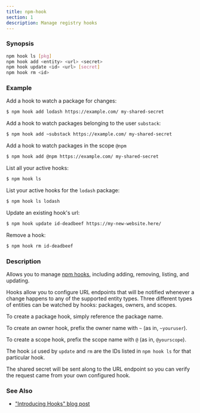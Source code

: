 ```yaml
---
title: npm-hook
section: 1
description: Manage registry hooks
---
```


### Synopsis

```bash
npm hook ls [pkg]
npm hook add <entity> <url> <secret>
npm hook update <id> <url> [secret]
npm hook rm <id>
```

### Example

Add a hook to watch a package for changes:
```bash
$ npm hook add lodash https://example.com/ my-shared-secret
```

Add a hook to watch packages belonging to the user `substack`:
```bash
$ npm hook add ~substack https://example.com/ my-shared-secret
```

Add a hook to watch packages in the scope `@npm`
```bash
$ npm hook add @npm https://example.com/ my-shared-secret
```

List all your active hooks:
```bash
$ npm hook ls
```

List your active hooks for the `lodash` package:
```bash
$ npm hook ls lodash
```

Update an existing hook's url:
```bash
$ npm hook update id-deadbeef https://my-new-website.here/
```

Remove a hook:
```bash
$ npm hook rm id-deadbeef
```

### Description

Allows you to manage [npm hooks](https://blog.npmjs.org/post/145260155635/introducing-hooks-get-notifications-of-npm),
including adding, removing, listing, and updating.

Hooks allow you to configure URL endpoints that will be notified whenever a
change happens to any of the supported entity types. Three different types of
entities can be watched by hooks: packages, owners, and scopes.

To create a package hook, simply reference the package name.

To create an owner hook, prefix the owner name with `~` (as in, `~youruser`).

To create a scope hook, prefix the scope name with `@` (as in, `@yourscope`).

The hook `id` used by `update` and `rm` are the IDs listed in `npm hook ls` for
that particular hook.

The shared secret will be sent along to the URL endpoint so you can verify the
request came from your own configured hook.

### See Also

* ["Introducing Hooks" blog post](https://blog.npmjs.org/post/145260155635/introducing-hooks-get-notifications-of-npm)
